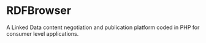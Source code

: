 # RDFBrowser
A Linked Data content negotiation and publication platform coded in PHP for consumer level applications.

